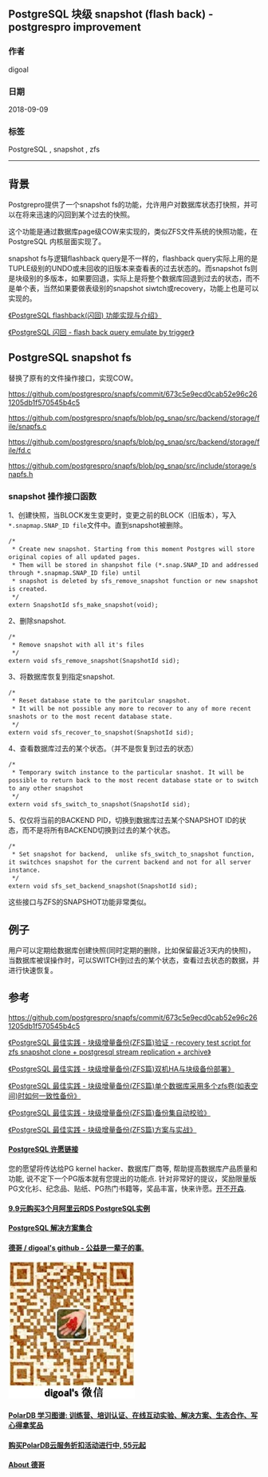 ## PostgreSQL 块级 snapshot (flash back) - postgrespro improvement   
                                                             
### 作者                                                             
digoal                                                             
                                                             
### 日期                                                             
2018-09-09                                                           
                                                             
### 标签                                                             
PostgreSQL , snapshot , zfs        
                                                             
----                                                             
                                                             
## 背景     
Postgrepro提供了一个snapshot fs的功能，允许用户对数据库状态打快照，并可以在将来迅速的闪回到某个过去的快照。  
  
这个功能是通过数据库page级COW来实现的，类似ZFS文件系统的快照功能，在PostgreSQL 内核层面实现了。  
  
snapshot fs与逻辑flashback query是不一样的，flashback query实际上用的是TUPLE级别的UNDO或未回收的旧版本来查看表的过去状态的。而snapshot fs则是块级别的多版本，如果要回退，实际上是将整个数据库回退到过去的状态，而不是单个表，当然如果要做表级别的snapshot siwtch或recovery，功能上也是可以实现的。  
  
[《PostgreSQL flashback(闪回) 功能实现与介绍》](../201710/20171010_01.md)    
  
[《PostgreSQL 闪回 - flash back query emulate by trigger》](../201408/20140828_01.md)    
  
## PostgreSQL snapshot fs  
替换了原有的文件操作接口，实现COW。  
  
https://github.com/postgrespro/snapfs/commit/673c5e9ecd0cab52e96c261205db1f570545b4c5  
  
https://github.com/postgrespro/snapfs/blob/pg_snap/src/backend/storage/file/snapfs.c  
  
https://github.com/postgrespro/snapfs/blob/pg_snap/src/backend/storage/file/fd.c  
  
https://github.com/postgrespro/snapfs/blob/pg_snap/src/include/storage/snapfs.h  
  
  
### snapshot 操作接口函数  
1、创建快照，当BLOCK发生变更时，变更之前的BLOCK（旧版本），写入```*.snapmap.SNAP_ID file```文件中。直到snapshot被删除。  
  
```  
/*  
 * Create new snapshot. Starting from this moment Postgres will store original copies of all updated pages.  
 * Them will be stored in shanpshot file (*.snap.SNAP_ID and addressed through *.snapmap.SNAP_ID file) until  
 * snapshot is deleted by sfs_remove_snapshot function or new snapshot is created.  
 */  
extern SnapshotId sfs_make_snapshot(void);  
```  
  
2、删除snapshot.  
  
```  
/*  
 * Remove snapshot with all it's files  
 */  
extern void sfs_remove_snapshot(SnapshotId sid);  
```  
  
3、将数据库恢复到指定snapshot.   
  
```  
/*  
 * Reset database state to the paritcular snapshot.   
 * It will be not possible any more to recover to any of more recent snashots or to the most recent database state.  
 */  
extern void sfs_recover_to_snapshot(SnapshotId sid);  
```  
  
4、查看数据库过去的某个状态。（并不是恢复到过去的状态）  
  
```  
/*  
 * Temporary switch instance to the particular snashot. It will be possible to return back to the most recent database state or to switch to any other snapshot  
 */  
extern void sfs_switch_to_snapshot(SnapshotId sid);  
```  
  
5、仅仅将当前的BACKEND PID，切换到数据库过去某个SNAPSHOT ID的状态，而不是将所有BACKEND切换到过去的某个状态。  
  
```  
/*  
 * Set snapshot for backend,  unlike sfs_switch_to_snapshot function, it switchces snapshot for the current backend and not for all server instance.  
 */  
extern void sfs_set_backend_snapshot(SnapshotId sid);  
```  
  
这些接口与ZFS的SNAPSHOT功能非常类似。  
  
## 例子  
用户可以定期给数据库创建快照(同时定期的删除，比如保留最近3天内的快照)，当数据库被误操作时，可以SWITCH到过去的某个状态，查看过去状态的数据，并进行快速恢复。  
  
## 参考  
https://github.com/postgrespro/snapfs/commit/673c5e9ecd0cab52e96c261205db1f570545b4c5  
  
[《PostgreSQL 最佳实践 - 块级增量备份(ZFS篇)验证 - recovery test script for zfs snapshot clone + postgresql stream replication + archive》](../201608/20160823_09.md)    
  
[《PostgreSQL 最佳实践 - 块级增量备份(ZFS篇)双机HA与块级备份部署》](../201608/20160823_08.md)    
  
[《PostgreSQL 最佳实践 - 块级增量备份(ZFS篇)单个数据库采用多个zfs卷(如表空间)时如何一致性备份》](../201608/20160823_07.md)    
  
[《PostgreSQL 最佳实践 - 块级增量备份(ZFS篇)备份集自动校验》](../201608/20160823_06.md)    
  
[《PostgreSQL 最佳实践 - 块级增量备份(ZFS篇)方案与实战》](../201608/20160823_05.md)    
  
    
  
  
  
  
  
  
  
  
  
  
  
  
  
  
  
  
  
  
  
  
  
  
  
  
  
  
  
  
  
  
  
  
  
  
  
  
  
  
  
  
  
  
  
  
  
  
  
  
  
  
  
  
  
  
  
  
  
  
  
  
  
  
  
  
  
  
  
  
  
  
  
  
  
#### [PostgreSQL 许愿链接](https://github.com/digoal/blog/issues/76 "269ac3d1c492e938c0191101c7238216")
您的愿望将传达给PG kernel hacker、数据库厂商等, 帮助提高数据库产品质量和功能, 说不定下一个PG版本就有您提出的功能点. 针对非常好的提议，奖励限量版PG文化衫、纪念品、贴纸、PG热门书籍等，奖品丰富，快来许愿。[开不开森](https://github.com/digoal/blog/issues/76 "269ac3d1c492e938c0191101c7238216").  
  
  
#### [9.9元购买3个月阿里云RDS PostgreSQL实例](https://www.aliyun.com/database/postgresqlactivity "57258f76c37864c6e6d23383d05714ea")
  
  
#### [PostgreSQL 解决方案集合](https://yq.aliyun.com/topic/118 "40cff096e9ed7122c512b35d8561d9c8")
  
  
#### [德哥 / digoal's github - 公益是一辈子的事.](https://github.com/digoal/blog/blob/master/README.md "22709685feb7cab07d30f30387f0a9ae")
  
  
![digoal's wechat](../pic/digoal_weixin.jpg "f7ad92eeba24523fd47a6e1a0e691b59")
  
  
#### [PolarDB 学习图谱: 训练营、培训认证、在线互动实验、解决方案、生态合作、写心得拿奖品](https://www.aliyun.com/database/openpolardb/activity "8642f60e04ed0c814bf9cb9677976bd4")
  
  
#### [购买PolarDB云服务折扣活动进行中, 55元起](https://www.aliyun.com/activity/new/polardb-yunparter?userCode=bsb3t4al "e0495c413bedacabb75ff1e880be465a")
  
  
#### [About 德哥](https://github.com/digoal/blog/blob/master/me/readme.md "a37735981e7704886ffd590565582dd0")
  
